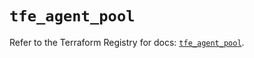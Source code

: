 # `tfe_agent_pool`

Refer to the Terraform Registry for docs: [`tfe_agent_pool`](https://registry.terraform.io/providers/hashicorp/tfe/0.68.0/docs/resources/agent_pool).
